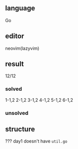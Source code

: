 ## language
Go
## editor
neovim(lazyvim)
## result
12/12
### solved
1-1,2 2-1,2 3-1,2 4-1,2 5-1,2 6-1,2
### unsolved

## structure
???
day1 doesn't have `util.go`  
